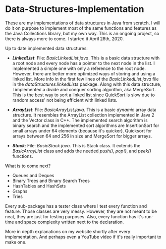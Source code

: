 # Data-Structures-Implementation 

These are my implementations of data structures in Java from scratch. I will do it on purpose to implement most of the same functions and features as the Java Collections library, but my own way. This is an ongoing project, so there is always more to come. I started it April 28th, 2020. 

Up to date implemented data structures:
* *__LinkedList__*: File: *BasicLinkedList.java*. This is a basic data structure with a root node and every node has a pointer to the next node in the list. I implemented a simple one with only a reference to the root node. However, there are better more optimized ways of storing and using a linked list. More info in the first few lines of the *BasicLinkedList.java* file in the *dataStructures.linkedLists* package. Along with this data structure, I implemented a divide and conquer sorting algorithm, aka MergeSort. This is the best way to sort a linked list since QuickSort is slow due to random access' not being efficient with linked lists.

* *__ArrayList__*: File: *BasicArrayList.java*. This is a basic *dynamic* array data structure. It resembles the ArrayList collection implemented in Java 2 and the Vector class in C++. The implemented search algorithm is binary search and the implemented sort algorithms are InsertionSort for small arrays under 64 elements (because it's quicker), Quicksort for arrays between 64 and 256 in size and MergeSort for bigger arrays.

* *__Stack__*: File: *BasicStack.java*. This is Stack class. It extends the *BasicArrayList* class and adds the needed *push()*, *pop()*, and *peek()* functions.

What is to come next?
* Queues and Deques
* Binary Trees and Binary Search Trees
* HashTables and HashSets
* Graphs
* Tries

Every sub-package has a tester class where I test every function and feature. Those classes are very messy. However, they are not meant to be neat, they are just for testing purposes. Also, every function has it's run-time and space complexity written next to the declaration.

More in depth explanations on my website shortly after every implementation. And perhaps even a YouTube video if it's really important to make one.  